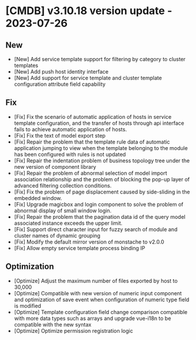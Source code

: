 # [CMDB] v3.10.18 version update - 2023-07-26

## New

- [New] Add service template support for filtering by category to cluster templates
- [New] Add push host identity interface
- [New] Add support for service template and cluster template configuration attribute field capability

## Fix

- [Fix] Fix the scenario of automatic application of hosts in service template configuration, and the transfer of hosts through api interface fails to achieve automatic application of hosts.
- [Fix] Fix the text of model export step
- [Fix] Repair the problem that the template rule data of automatic application jumping to view when the template belonging to the module has been configured with rules is not updated
- [Fix] Repair the indentation problem of business topology tree under the new version of component library
- [Fix] Repair the problem of abnormal selection of model import association relationship and the problem of blocking the pop-up layer of advanced filtering collection conditions.
- [Fix] Fix the problem of page displacement caused by side-sliding in the embedded window.
- [Fix] Upgrade magicbox and login component to solve the problem of abnormal display of small window login.
- [Fix] Repair the problem that the pagination data id of the query model associated instance exceeds the upper limit.
- [Fix] Support direct character input for fuzzy search of module and cluster names of dynamic grouping
- [Fix] Modify the default mirror version of monstache to v2.0.0
- [Fix] Allow empty service template process binding IP

## Optimization

- [Optimize] Adjust the maximum number of files exported by host to 30,000
- [Optimize] Compatible with new version of numeric input component and optimization of save event when configuration of numeric type field is modified
- [Optimize] Template configuration field change comparison compatible with more data types such as arrays and upgrade vue-i18n to be compatible with the new syntax
- [Optimize] Optimize permission registration logic